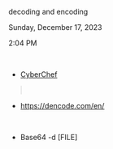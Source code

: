 decoding and encoding

Sunday, December 17, 2023

2:04 PM

 

-   [CyberChef](https://cyberchef.org/)

>  

-   <https://dencode.com/en/>

 

-   Base64 -d \[FILE\]
